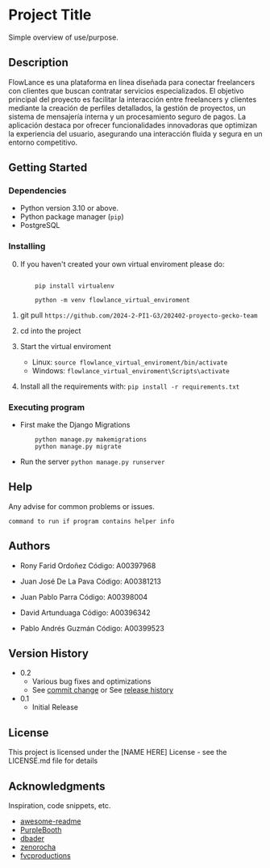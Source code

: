 # Project Title

Simple overview of use/purpose.

## Description

FlowLance es una plataforma en línea diseñada para conectar freelancers con clientes que buscan contratar servicios especializados. El objetivo principal del proyecto es facilitar la interacción entre freelancers y clientes mediante la creación de perfiles detallados, la gestión de proyectos, un sistema de mensajería interna y un procesamiento seguro de pagos. La aplicación destaca por ofrecer funcionalidades innovadoras que optimizan la experiencia del usuario, asegurando una interacción fluida y segura en un entorno competitivo.


## Getting Started

### Dependencies

* Python version 3.10 or above.
* Python package manager (`pip`)
* PostgreSQL

### Installing

0. If you haven't created your own virtual enviroment please do:

    ```

        pip install virtualenv

        python -m venv flowlance_virtual_enviroment

    ```
1. git pull `https://github.com/2024-2-PI1-G3/202402-proyecto-gecko-team`
2. cd into the project
3. Start the virtual enviroment 
    * Linux: `source flowlance_virtual_enviroment/bin/activate`
    * Windows: `flowlance_virtual_enviroment\Scripts\activate`
4. Install all the requirements with: `pip install -r requirements.txt`

### Executing program

* First make the Django Migrations
    ```
        python manage.py makemigrations
        python manage.py migrate

    ```

* Run the server `python manage.py runserver`

## Help

Any advise for common problems or issues.
```
command to run if program contains helper info
```

## Authors

- Rony Farid Ordoñez Código: A00397968

- Juan José De La Pava Código: A00381213

- Juan Pablo Parra Código: A00398004

- David Artunduaga Código: A00396342

- Pablo Andrés Guzmán Código: A00399523

## Version History

* 0.2
    * Various bug fixes and optimizations
    * See [commit change]() or See [release history]()
* 0.1
    * Initial Release

## License

This project is licensed under the [NAME HERE] License - see the LICENSE.md file for details

## Acknowledgments

Inspiration, code snippets, etc.
* [awesome-readme](https://github.com/matiassingers/awesome-readme)
* [PurpleBooth](https://gist.github.com/PurpleBooth/109311bb0361f32d87a2)
* [dbader](https://github.com/dbader/readme-template)
* [zenorocha](https://gist.github.com/zenorocha/4526327)
* [fvcproductions](https://gist.github.com/fvcproductions/1bfc2d4aecb01a834b46)
